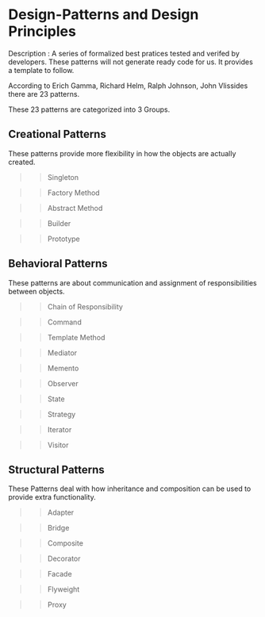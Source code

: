 
# Design-Patterns and Design Principles
Description : A series of formalized best pratices tested and verifed by developers.
These patterns will not generate ready code for us. It provides a template to follow.

According to Erich Gamma, Richard Helm, Ralph Johnson, John Vlissides there are 23 patterns.

These 23 patterns are categorized into 3 Groups.

## Creational Patterns
 These patterns provide more flexibility in how the objects are actually created.

 >> Singleton 
 
 >> Factory Method

 >> Abstract Method 
  
 >> Builder

 >> Prototype

## Behavioral Patterns
These patterns are about communication and assignment of responsibilities between objects.
 >> Chain of Responsibility
 
 >> Command

 >> Template Method

 >> Mediator

 >> Memento

 >> Observer

 >> State

 >> Strategy

 >> Iterator

 >> Visitor

## Structural Patterns
These Patterns deal with how inheritance and composition can be used to provide extra functionality.

>> Adapter 

>> Bridge

>> Composite

>> Decorator

>> Facade

>> Flyweight

>> Proxy
